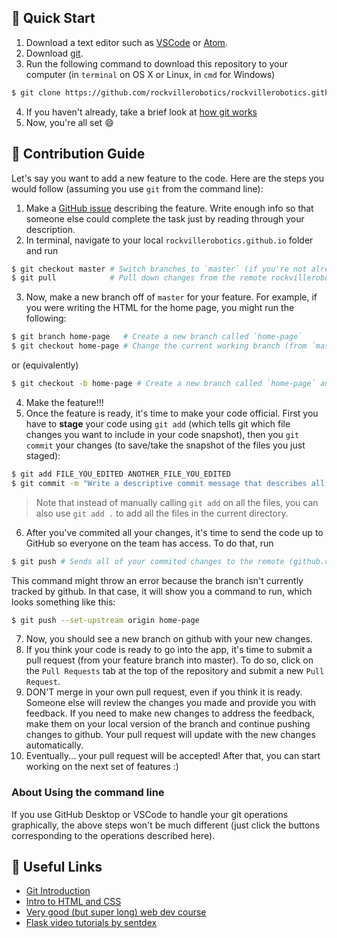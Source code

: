 ## :pushpin: Quick Start
1. Download a text editor such as [VSCode](https://code.visualstudio.com/) or [Atom](https://atom.io/).
2. Download [git](https://git-scm.com/downloads).
3. Run the following command to download this repository to your computer (in `terminal` on OS X or Linux, in `cmd` for Windows)
```bash
$ git clone https://github.com/rockvillerobotics/rockvillerobotics.github.io.git
```
4. If you haven't already, take a brief look at [how git works](https://guides.github.com/introduction/git-handbook/)
4. Now, you're all set :smile:

## :rocket: Contribution Guide
Let's say you want to add a new feature to the code. Here are the steps you would follow (assuming you use `git` from the command line):

1. Make a [GitHub issue](https://github.com/rockvillerobotics/rockvillerobotics.github.io/issues) describing the feature. Write enough info so that someone else could complete the task just by reading through your description.
2. In terminal, navigate to your local `rockvillerobotics.github.io` folder and run
```bash
$ git checkout master # Switch branches to `master` (if you're not already there)
$ git pull            # Pull down changes from the remote rockvillerobotics.github.io repository (on github.com)
```
3. Now, make a new branch off of `master` for your feature. For example, if you were writing the HTML for the home page, you might run the following:
```bash
$ git branch home-page   # Create a new branch called `home-page`
$ git checkout home-page # Change the current working branch (from `master` to `home-page`)
```
or (equivalently)
```bash
$ git checkout -b home-page # Create a new branch called `home-page` and check it out
```
4. Make the feature!!!
5. Once the feature is ready, it's time to make your code official. First you have to **stage** your code using `git add` (which tells git which file changes you want to include in your code snapshot), then you `git commit` your changes (to save/take the snapshot of the files you just staged):
```bash
$ git add FILE_YOU_EDITED ANOTHER_FILE_YOU_EDITED
$ git commit -m "Write a descriptive commit message that describes all of the changes you made"
```
> Note that instead of manually calling `git add` on all the files, you can also use `git add .` to add all the files in the current directory.
6. After you've commited all your changes, it's time to send the code up to GitHub so everyone on the team has access. To do that, run
 ```bash
 $ git push # Sends all of your commited changes to the remote (github.com)
 ```
 This command might throw an error because the branch isn't currently tracked by github. In that case, it will show you a command to run, which looks something like this:
 ```bash
 $ git push --set-upstream origin home-page
 ```
 7. Now, you should see a new branch on github with your new changes.
 8. If you think your code is ready to go into the app, it's time to submit a pull request (from your feature branch into master). To do so, click on the `Pull Requests` tab at the top of the repository and submit a new `Pull Request`.
 9. DON'T merge in your own pull request, even if you think it is ready. Someone else will review the changes you made and provide you with feedback. If you need to make new changes to address the feedback, make them on your local version of the branch and continue pushing changes to github. Your pull request will update with the new changes automatically.
 10. Eventually... your pull request will be accepted! After that, you can start working on the next set of features :)

 ### About Using the command line
 If you use GitHub Desktop or VSCode to handle your git operations graphically, the above steps won't be much different (just click the buttons corresponding to the operations described here).

 ## :link: Useful Links
 - [Git Introduction](https://guides.github.com/introduction/git-handbook/)
 - [Intro to HTML and CSS](http://learn.shayhowe.com/html-css/)
 - [Very good (but super long) web dev course](http://www.freecodecamp.com/)
 - [Flask video tutorials by sentdex](https://pythonprogramming.net/practical-flask-introduction/)

